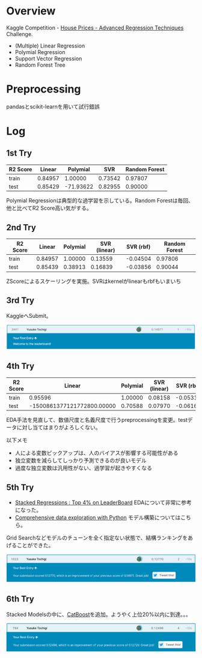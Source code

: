 # Overview
Kaggle Competition - [House Prices - Advanced Regression Techniques](https://www.kaggle.com/c/house-prices-advanced-regression-techniques/data) Challenge.
- (Multiple) Linear Regression
- Polymial Regression
- Support Vector Regression
- Random Forest Tree

# Preprocessing
pandasとscikit-learnを用いて試行錯誤

# Log
## 1st Try
|  R2 Score|  Linear  |  Polymial  |  SVR  |  Random Forest  |
| ---- | ---- | ---- |---- | ---- |
|  train  |  0.84957  |  1.00000    |  0.73542  |  0.97807  |
|  test   |  0.85429  |  -71.93622  |  0.82955  |  0.90000  |

Polymial Regressionは典型的な過学習を示している。Random Forestは毎回、他と比べてR2 Score高い気がする。

## 2nd Try
|  R2 Score|  Linear  |  Polymial  |  SVR (linear)  |  SVR (rbf)  |  Random Forest  |
| ---- | ---- | ---- |---- | ---- | ---- |
|  train  |  0.84957  |  1.00000    |  0.13559  |  -0.04504  |  0.97806  |
|  test   |  0.85439  |  0.38913    |  0.16839  |  -0.03856  |  0.90044  |

ZScoreによるスケーリングを実施。SVRはkernelがlinearもrbfもいまいち


## 3rd Try
KaggleへSubmit。
<p align="center">
  <img width="600" src="https://github.com/hayatochigi/images/blob/master/Kaggle/kaggle_house_predict_1st.PNG">
</p>

## 4th Try
|  R2 Score|  Linear  |  Polymial  |  SVR (linear)  |  SVR (rbf)  |  Random Forest  |
| ---- | ---- | ---- |---- | ---- | ---- |
|  train  |  0.95596  |  1.00000    |  0.08158  |  -0.05313  |  0.97790  |
|  test   |  -1500861377121772800.00000  |  0.70588    |  0.07970  |  -0.06164  |  0.85959  |

EDA手法を見直して、数値尺度と名義尺度で行うpreprocessingを変更。testデータに対し当てはまりがよろしくない。

以下メモ
- 人による変数ピックアップは、人のバイアスが影響する可能性がある
- 独立変数を減らしてしっかり予測できるのが良いモデル
- 過度な独立変数は汎用性がない、過学習が起きやすくなる


## 5th Try
- [Stacked Regressions : Top 4% on LeaderBoard](https://www.kaggle.com/serigne/stacked-regressions-top-4-on-leaderboard/notebook#Modelling) EDAについて非常に参考になった。
- [Comprehensive data exploration with Python](https://www.kaggle.com/pmarcelino/comprehensive-data-exploration-with-python) モデル構築についてはこちら。

Grid Searchなどモデルのチューンを全く指定ない状態で、結構ランキングをあげることができた。
<p align="center">
  <img width="600" src="https://github.com/hayatochigi/images/blob/master/Kaggle/kaggle_house_1st_stacked_model.png">
</p>

## 6th Try
Stacked Modelsの中に、[CatBoost](https://catboost.ai/)を追加。ようやく上位20%以内に到達。。。
<p align="center">
  <img width="600" src="https://github.com/hayatochigi/images/blob/master/Kaggle/house_stacked_model_with_CatBoost.png">
</p>
